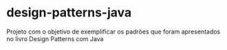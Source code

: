 # design-patterns-java
Projeto com o objetivo de exemplificar os padrões que foram apresentados no livro Design Patterns com Java

